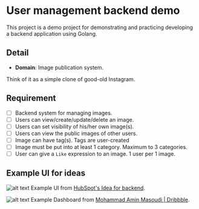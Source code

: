 # User management backend demo

This project is a demo project for demonstrating and practicing developing a backend application using Golang.

## Detail

- **Domain**: Image publication system.

Think of it as a simple clone of good-old Instagram.

## Requirement

- [ ] Backend system for managing images.
- [ ] Users can view/create/update/delete an image.
- [ ] Users can set visibility of his/her own image(s).
- [ ] Users can view the public images of other users.
- [ ] Image can have tag(s). Tags are user-created
- [ ] Image must be put into at least 1 category. Maximum to 3 categories.
- [ ] User can give a `Like` expression to an image. 1 user per 1 image.

## Example UI for ideas

![alt text](images/example-ui.png)
Example UI from [HubSpot's Idea for backend](https://blog.hubspot.com/website/backend-projects#:~:text=Deploy%20an%20Image%20Management%20Application).

![alt text](images/example-dashboard.png)
Example Dashboard from [ Mohammad Amin Masoudi | Dribbble](https://dribbble.com/shots/18741931-Instagram-Insight-Website).
